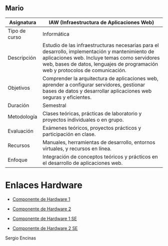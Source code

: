 ## Mario

| Asignatura       | IAW (Infraestructura de Aplicaciones Web) |
| ----------------- | ---------------------------------------- |
| Tipo de curso     | Informática                               |
| Descripción       | Estudio de las infraestructuras necesarias para el desarrollo, implementación y mantenimiento de aplicaciones web. Incluye temas como servidores web, bases de datos, lenguajes de programación web y protocolos de comunicación. |
| Objetivos         | Comprender la arquitectura de aplicaciones web, aprender a configurar servidores, gestionar bases de datos y desarrollar aplicaciones web seguras y eficientes. |
| Duración          | Semestral                                  |
| Metodología       | Clases teóricas, prácticas de laboratorio y proyectos individuales o en grupo. |
| Evaluación        | Exámenes teóricos, proyectos prácticos y participación en clase. |
| Recursos          | Manuales, herramientas de desarrollo, entornos virtuales, y recursos en línea. |
| Enfoque           | Integración de conceptos teóricos y prácticos en el desarrollo de aplicaciones web. |

# Enlaces Hardware

- [Componente de Hardware 1](hardware/hardware1.md)
- [Componente de Hardware 2](hardware/hardware2.md)

- [Componente de Hardware 1 SE](hardware/hardware1se.md)
- [Componente de Hardware 2 SE](hardware/hardware2se.md)

Sergio Encinas
